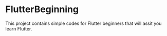 # FlutterBeginning
This project contains simple codes for Flutter beginners that will assit you learn Flutter.

